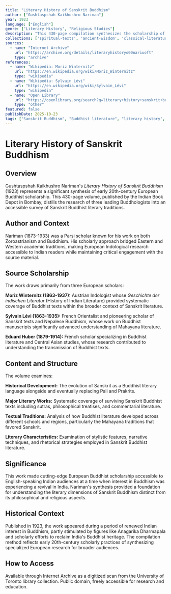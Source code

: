```yaml
---
title: "Literary History of Sanskrit Buddhism"
author: ["Gushtaspshah Kaikhushro Nariman"]
year: 1923
language: ["English"]
genre: ["Literary History", "Religious Studies"]
description: "This 430-page compilation synthesizes the scholarship of three prominent European Buddhologists—Moriz Winternitz, Sylvain Lévi, and Eduard Huber—into a comprehensive overview of Sanskrit Buddhist literature. Nariman, a Parsi scholar who also wrote on Zoroastrianism, drew from their research to create an accessible introduction to surviving works from the Sanskrit Buddhist tradition."
collections: ['spiritual-texts', 'ancient-wisdom', 'classical-literature']
sources:
  - name: "Internet Archive"
    url: "https://archive.org/details/literaryhistoryo00nariuoft"
    type: "archive"
references:
  - name: "Wikipedia: Moriz Winternitz"
    url: "https://en.wikipedia.org/wiki/Moriz_Winternitz"
    type: "wikipedia"
  - name: "Wikipedia: Sylvain Lévi"
    url: "https://en.wikipedia.org/wiki/Sylvain_Lévi"
    type: "wikipedia"
  - name: "Open Library"
    url: "https://openlibrary.org/search?q=literary+history+sanskrit+buddhism+nariman&mode=everything"
    type: "other"
featured: false
publishDate: 2025-10-23
tags: ["Sanskrit Buddhism", "Buddhist literature", "literary history", "Moriz Winternitz", "Sylvain Lévi", "Eduard Huber", "Buddhist texts", "religious studies", "Parsi scholarship", "Indian Book Depot", "Bombay", "comparative religion"]
---
```


# Literary History of Sanskrit Buddhism

## Overview

Gushtaspshah Kaikhushro Nariman's *Literary History of Sanskrit Buddhism* (1923) represents a significant synthesis of early 20th-century European Buddhist scholarship. This 430-page volume, published by the Indian Book Depot in Bombay, distills the research of three leading Buddhologists into an accessible survey of Sanskrit Buddhist literary traditions.

## Author and Context

Nariman (1873-1933) was a Parsi scholar known for his work on both Zoroastrianism and Buddhism. His scholarly approach bridged Eastern and Western academic traditions, making European Indological research accessible to Indian readers while maintaining critical engagement with the source material.

## Source Scholarship

The work draws primarily from three European scholars:

**Moriz Winternitz (1863-1937):** Austrian Indologist whose *Geschichte der indischen Literatur* (History of Indian Literature) provided systematic coverage of Buddhist texts within the broader context of Sanskrit literature.

**Sylvain Lévi (1863-1935):** French Orientalist and pioneering scholar of Sanskrit texts and Nepalese Buddhism, whose work on Buddhist manuscripts significantly advanced understanding of Mahayana literature.

**Eduard Huber (1879-1914):** French scholar specializing in Buddhist literature and Central Asian studies, whose research contributed to understanding the transmission of Buddhist texts.

## Content and Structure

The volume examines:

**Historical Development:** The evolution of Sanskrit as a Buddhist literary language alongside and eventually replacing Pali and Prakrits.

**Major Literary Works:** Systematic coverage of surviving Sanskrit Buddhist texts including sutras, philosophical treatises, and commentarial literature.

**Textual Traditions:** Analysis of how Buddhist literature developed across different schools and regions, particularly the Mahayana traditions that favored Sanskrit.

**Literary Characteristics:** Examination of stylistic features, narrative techniques, and rhetorical strategies employed in Sanskrit Buddhist literature.

## Significance

This work made cutting-edge European Buddhist scholarship accessible to English-speaking Indian audiences at a time when interest in Buddhism was experiencing a revival in India. Nariman's synthesis provided a foundation for understanding the literary dimensions of Sanskrit Buddhism distinct from its philosophical and religious aspects.

## Historical Context

Published in 1923, the work appeared during a period of renewed Indian interest in Buddhism, partly stimulated by figures like Anagarika Dharmapala and scholarly efforts to reclaim India's Buddhist heritage. The compilation method reflects early 20th-century scholarly practices of synthesizing specialized European research for broader audiences.

## How to Access

Available through Internet Archive as a digitized scan from the University of Toronto library collection. Public domain, freely accessible for research and education.
